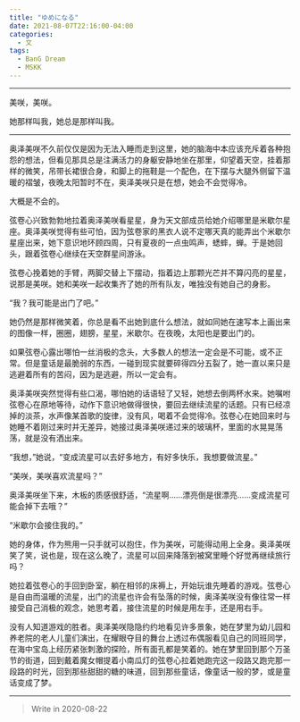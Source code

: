 ```yaml
---
title: "ゆめになる"
date: 2021-08-07T22:16:00-04:00
categories:
  - 文
tags:
  - BanG Dream
  - MSKK
---
```


---
美咲，美咲。

她那样叫我，她总是那样叫我。

---
奥泽美咲不久前仅仅是因为无法入睡而走到这里，她的脑海中本应该充斥着各种抱怨的想法，但看见那具总是注满活力的身躯安静地坐在那里，仰望着天空，挂着那样的微笑，吊带长裙很合身，和脚上的拖鞋是一个配色，在下摆与大腿外侧留下温暖的褶皱，夜晚太阳暂时不在，奥泽美咲只是在想，她会不会觉得冷。

大概是不会的。

弦卷心兴致勃勃地拉着奥泽美咲看星星，身为天文部成员给她介绍哪里是米歇尔星座。奥泽美咲觉得有些可怕，因为弦卷家的黑衣人说不定哪天真的能弄出个米歇尔星座出来，她下意识地环顾四周，只有夏夜的一点虫鸣声，蟋蟀，蝉。于是她回头，跟着弦卷心继续在天空群星间游泳。

弦卷心挽着她的手臂，两脚交替上下摆动，指着边上那颗光芒并不算闪亮的星星，说那是美咲。她和美咲一起收集齐了她的所有队友，唯独没有她自己的身影。

“我？我可能是出门了吧。”

她仍然是那样微笑着，你总是看不出她到底什么想法，就如同她在速写本上画出来的图像一样，圈圈，翅膀，星星，米歇尔。在夜晚，太阳也是要出门的。

如果弦卷心露出哪怕一丝消极的念头，大多数人的想法一定会是不可能，或不正常。但是童话是最脆弱的东西，一碰到现实就要碎得四分五裂了，她一直以来只是逃避着所有的苦闷，因为是逃避，所以一定会有。

奥泽美咲突然觉得有些口渴，哪怕她的话语轻了又轻，她想去倒两杯水来。她嘱咐弦卷心在原地等待，动作下意识地做得很快，要回去继续流星的话题。只有已经凉掉的淡茶，水声像某首歌的旋律，没有风，喝着不会觉得冷。弦卷心在她回来时与她睡不着刚过来时并无差异，她接过奥泽美咲递过来的玻璃杯，里面的水晃晃荡荡，就是没有洒出来。

“我想，”她说，“变成流星可以去好多地方，有好多快乐，我想要做流星。”

“美咲，美咲喜欢流星吗？”

奥泽美咲坐下来，木板的质感很舒适，“流星啊……漂亮倒是很漂亮……变成流星可能会掉下去哦？”

“米歇尔会接住我的。”

她的身体，作为熊用一只手就可以抱住，作为美咲，可能得动用上全身。奥泽美咲笑了笑，说也是，现在这么晚了，流星可以回来降落到被窝里睡个好觉再继续旅行吗？

她拉着弦卷心的手回到卧室，躺在相邻的床褥上，开始玩谁先睡着的游戏。弦卷心是自由而温暖的流星，出门的流星也许会有坠落的时候，奥泽美咲没有像往常一样接受自己消极的观念，她思考着，接住流星的时候是用左手，还是用右手。

没有人知道游戏的胜者。奥泽美咲隐隐约约地看见许多景象，她在梦里为幼儿园和养老院的老人儿童们演出，在耀眼夺目的舞台上透过布偶服看见自己的同班同学，在海中宝岛上经历紧张刺激的探险，所有面孔都是笑着的。她在梦里回到那个万圣节的街道，回到戴着魔女帽提着小南瓜灯的弦卷心拉着她跑完这一段路又跑完那一段路的时光，回到那些甜甜的糖的味道，回到那些童话，像童话一般的梦，或是童话变成了梦。

---
>Write in 2020-08-22
